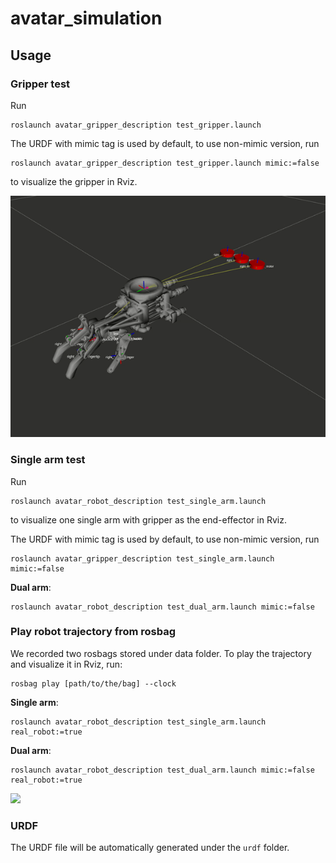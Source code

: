# avatar_simulation

## Usage

### Gripper test
Run 
```
roslaunch avatar_gripper_description test_gripper.launch
```
The URDF with mimic tag is used by default, to use non-mimic version, run
```
roslaunch avatar_gripper_description test_gripper.launch mimic:=false
```

to visualize the gripper in Rviz.

![](https://github.com/RoboticsCollaborative/avatar_simulation/blob/master/avatar_gripper_sim.gif)

### Single arm test
Run

```
roslaunch avatar_robot_description test_single_arm.launch
```

to visualize one single arm with gripper as the end-effector in Rviz.

The URDF with mimic tag is used by default, to use non-mimic version, run
```
roslaunch avatar_gripper_description test_single_arm.launch mimic:=false
```

**Dual arm**: 

```
roslaunch avatar_robot_description test_dual_arm.launch mimic:=false
```


### Play robot trajectory from rosbag

We recorded two rosbags stored under data folder. To play the trajectory and visualize it in Rviz, run:

```
rosbag play [path/to/the/bag] --clock
```

**Single arm**:

```
roslaunch avatar_robot_description test_single_arm.launch real_robot:=true
```

**Dual arm**: 

```
roslaunch avatar_robot_description test_dual_arm.launch mimic:=false real_robot:=true
```

![](https://github.com/RoboticsCollaborative/avatar_simulation/blob/master/avatar_robot_sim.gif)

### URDF

The URDF file will be automatically generated under the `urdf` folder.
